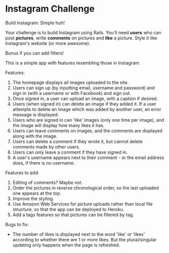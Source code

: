 Instagram Challenge
===================

Build Instagram: Simple huh!

Your challenge is to build Instagram using Rails. You'll need **users** who can post **pictures**, write **comments** on pictures and **like** a picture. Style it like Instagram's website (or more awesome).

Bonus if you can add filters!

This is a simple app with features resembling those in Instagram.

Features:
1. The homepage displays all images uploaded to the site.
2. Users can sign up (by inputting email, username and password) and sign in (with a username or with Facebook) and sign out.
3. Once signed in, a user can upload an image, with a caption if desired.
4. Users (when signed in) can delete an image if they added it. If a user attempts to delete an image which was added by another user, an error message is displayed.
5. Users who are signed in can 'like' images (only one time per image), and the image will display how many likes it has.
6. Users can leave comments on images, and the comments are displayed along with the image.
7. Users can delete a comment if they wrote it, but cannot delete comments made by other users.
8. Users can only leave a comment if they have signed in.
9. A user's username appears next to their comment - or the email address does, if there is no username.

Features to add:

1. Editing of comments? Maybe not.
2. Order the pictures in reverse chronological order, so the last uploaded one appears at the top.
3. Improve the styling.
4. Use Amazon Web Services for picture uploads rather than local file structure, so that the app can be deployed to Heroku.
5. Add a tags features so that pictures can be filtered by tag.

Bugs to fix:
- The number of likes is displayed next to the word 'like' or 'likes' according to whether there are 1 or more likes. But the plural/singular updating only happens when the page is refreshed.
